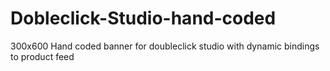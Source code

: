 # Dobleclick-Studio-hand-coded
300x600 Hand coded banner for doubleclick studio with dynamic bindings to product feed 
